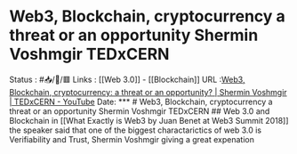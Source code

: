 # Web3, Blockchain, cryptocurrency a threat or an opportunity Shermin Voshmgir  TEDxCERN

Status : #📥/🎥/🟥
Links : [[Web 3.0]] - [[Blockchain]] URL :[Web3, Blockchain, cryptocurrency: a threat or an opportunity? | Shermin Voshmgir | TEDxCERN - YouTube](https://www.youtube.com/watch?v=JPGNvKy6DTA&t=21s&ab_channel=TEDxTalks) Date: *** # Web3, Blockchain, cryptocurrency a threat or an opportunity Shermin Voshmgir TEDxCERN ## Web 3.0 and Blockchain in [[What Exactly is Web3 by Juan Benet at Web3 Summit 2018]] the speaker said that one of the biggest charactarictics of web 3.0 is Verifiability and Trust, Shermin Voshmgir giving a great expenation